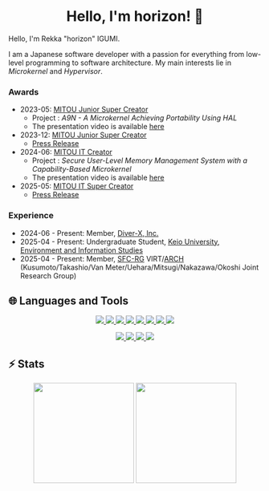 <h1 align="center"> Hello, I'm horizon! 👋 </h1>

Hello, I'm Rekka "horizon" IGUMI.

I am a Japanese software developer with a passion for everything from low-level programming to software architecture.
My main interests lie in *Microkernel* and *Hypervisor*.

### Awards

- 2023-05: [MITOU Junior Super Creator](https://jr.mitou.org/projects/2023/a9n)
  - Project : *A9N - A Microkernel Achieving Portability Using HAL*
  - The presentation video is available [here](https://youtu.be/VJOOFltOJJk?si=LBfk2IhD_jKtejJa)
- 2023-12: [MITOU Junior Super Creator](https://jr.mitou.org/projects/2023/a9n)
  - [Press Release](https://prtimes.jp/main/html/rd/p/000000014.000022934.html)
- 2024-06: [MITOU IT Creator](https://www.ipa.go.jp/jinzai/mitou/it/2024/gaiyou-sg-2.html)
  - Project : *Secure User-Level Memory Management System with a Capability-Based Microkernel*
  - The presentation video is available [here](https://youtu.be/YG5ikc-X_Kg?si=bVjdbYTw5z3Zx7Pl)
- 2025-05: [MITOU IT Super Creator](https://www.ipa.go.jp/jinzai/mitou/koubo/career/2024/2024-supercreator-14.html)
  - [Press Release](https://www.meti.go.jp/press/2025/05/20250529001/20250529001.html)

### Experience

- 2024-06 - Present: Member, [Diver-X, Inc.](https://diver-x.jp/)
- 2025-04 - Present: Undergraduate Student, [Keio University](https://www.keio.ac.jp/), [Environment and Information Studies](https://www.sfc.keio.ac.jp/)
- 2025-04 - Present: Member, [SFC-RG](https://rg.sfc.keio.ac.jp/) VIRT/[ARCH](https://arch.sfc.wide.ad.jp/) (Kusumoto/Takashio/Van Meter/Uehara/Mitsugi/Nakazawa/Okoshi Joint Research Group)

## 🌐 Languages and Tools

<p align="center">
  <a href="https://shields.io">
    <img src="https://img.shields.io/badge/c++-00599c?style=for-the-badge&logo=cplusplus" />
    <img src="https://img.shields.io/badge/c-00599c?style=for-the-badge&logo=c" />
    <img src="https://img.shields.io/badge/rust-00599c?style=for-the-badge&logo=rust" />
    <img src="https://img.shields.io/badge/asm:x86__64-00599c?style=for-the-badge" />
    <img src="https://img.shields.io/badge/asm:risc--v-00599c?style=for-the-badge" />
    <img src="https://img.shields.io/badge/haskell-00599c?style=for-the-badge&logo=haskell" />
    <img src="https://img.shields.io/badge/python-00599c?style=for-the-badge&logo=python" />
    <img src="https://img.shields.io/badge/typst-00599c?style=for-the-badge&logo=typst" />
  </a>
</p>

<p align="center">
  <a href="https://shields.io">
    <img src="https://img.shields.io/badge/cmake-00599c?style=for-the-badge&logo=cmake" />
    <img src="https://img.shields.io/badge/make-00599c?style=for-the-badge&logo=make" />
    <img src="https://img.shields.io/badge/opencv-00599c?style=for-the-badge&logo=opencv" />
    <img src="https://img.shields.io/badge/unity-00599c?style=for-the-badge&logo=unity" />
  </a>
</p>

## ⚡️ Stats
<p align="center">
    <img height=200 src="https://github-readme-stats.vercel.app/api/top-langs/?username=horizon2038&theme=holi&layout=donut-vertical" />
    <img height=200 src="https://github-readme-stats.vercel.app/api?username=horizon2038&theme=holi" />
</p>

<!--
## I love ...:
### Otaku:
- The IDOLM@STER(OG, Cindelella Girls, Million Live, SideM, Shiny Colors, Gakuen)
- Love Live!(OG, Sunshine, Nijigasaki, Superstar!!)
- Girls' Musical Revue Starlight
-->

<!--
**horizon2038/horizon2038** is a ✨ _special_ ✨ repository because its `README.md` (this file) appears on your GitHub profile.

Here are some ideas to get you started:

- 🔭 I’m currently working on ...
- 🌱 I’m currently learning ...
- 👯 I’m looking to collaborate on ...
- 🤔 I’m looking for help with ...
- 💬 Ask me about ...
- 📫 How to reach me: ...
- 😄 Pronouns: ...
- ⚡ Fun fact: ...
-->
